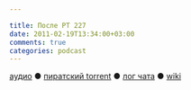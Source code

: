 ```yaml
---

title: После РТ 227
date: 2011-02-19T13:34:00+03:00
comments: true
categories: podcast
---
```

[аудио](http://cdn.radio-t.com/rt227post.mp3) ● [пиратский torrent](http://pirates.radio-t.com/torrents/rt227post.mp3.torrent) ● [лог чата](http://chat.radio-t.com/logs/radio-t-227.html) ● [wiki](http://wiki.radio-t.com/%D0%9F%D0%BE%D1%81%D0%BB%D0%B5_%D0%A0%D0%A2_227)<audio src="http://cdn.radio-t.com/rt227post.mp3" preload="none">

